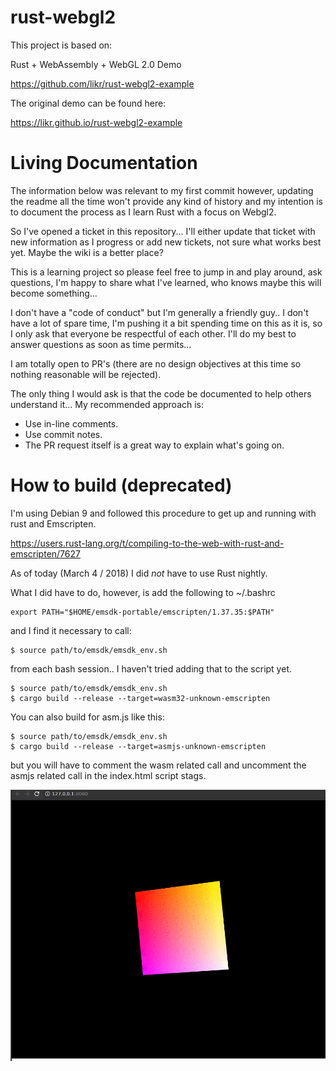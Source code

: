 # rust-webgl2


This project is based on:

Rust + WebAssembly + WebGL 2.0 Demo

https://github.com/likr/rust-webgl2-example

The original demo can be found here:

https://likr.github.io/rust-webgl2-example

# Living Documentation
The information below was relevant to my first commit however, updating the
readme all the time won't provide any kind of history and my intention is to
document the process as I learn Rust with a focus on Webgl2.

So I've opened a ticket in this repository... I'll either update that ticket with new information
as I progress or add new tickets, not sure what works best yet.  Maybe the wiki is a better place?

This is a learning project so please feel free to jump in and play around, ask questions,
I'm happy to share what I've learned, who knows maybe this will become something... 

I don't have a "code of conduct" but I'm generally a friendly guy.. I don't have a lot of spare time, I'm
pushing it a bit spending time on this as it is, so I only ask that everyone be respectful of each other.  I'll
do my best to answer questions as soon as time permits...

I am totally open to PR's (there are no design objectives at this time so nothing reasonable will be rejected).  

The only thing I would ask is that the code be documented to help others understand it... My recommended approach is:

- Use in-line comments.
- Use commit notes.
- The PR request itself is a great way to explain what's going on.

# How to build (deprecated)
I'm using Debian 9 and followed this procedure to get up and running with
rust and Emscripten.  

https://users.rust-lang.org/t/compiling-to-the-web-with-rust-and-emscripten/7627

As of today (March 4 / 2018) I did _not_ have to use Rust nightly.

What I did have to do, however, is add the following to ~/.bashrc

```console
export PATH="$HOME/emsdk-portable/emscripten/1.37.35:$PATH"
```

and I find it necessary to call:
```console
$ source path/to/emsdk/emsdk_env.sh
```
from each bash session.. I haven't tried adding that to the script yet.

```console
$ source path/to/emsdk/emsdk_env.sh
$ cargo build --release --target=wasm32-unknown-emscripten
```

You can also build for asm.js like this:

```console
$ source path/to/emsdk/emsdk_env.sh
$ cargo build --release --target=asmjs-unknown-emscripten
```

but you will have to comment the wasm related call and uncomment the asmjs related call in
the index.html script stags.

![alt text](./images/cube.gif "Rotating Cube")


